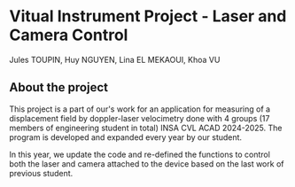 # Vitual Instrument Project - Laser and Camera Control
Jules TOUPIN, Huy NGUYEN, Lina EL MEKAOUI, Khoa VU

## About the project
This project is a part of our's work for an application for measuring of a displacement field by doppler-laser velocimetry done with 4 groups (17 members of engineering student in total) INSA CVL ACAD 2024-2025. The program is developed and expanded every year by our student.

In this year, we update the code and re-defined the functions to control both the laser and camera attached to the device based on the last work of previous student.

